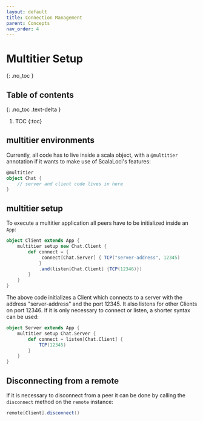 ```yaml
---
layout: default
title: Connection Management
parent: Concepts
nav_order: 4
---
```

# Multitier Setup
{: .no_toc }


## Table of contents
{: .no_toc .text-delta }

1. TOC
{:toc}

## multitier environments
Currently, all code has to live inside a scala object, with a `@multitier` annotation if it wants to make use of ScalaLoci's features:
```scala
@multitier
object Chat {
    // server and client code lives in here
}
```
## multitier setup
To execute a multitier application all peers have to be initialized inside an `App`:
```scala
object Client extends App {
    multitier setup new Chat.Client {
        def connect = {
             connect[Chat.Server] { TCP("server-address", 12345)
            }
            .and(listen[Chat.Client] {TCP(12346)})
        }
    }
}
```
The above code initializes a Client which connects to a server with the address "server-address" and the port 12345. It also listens
for other Clients on port 12346. If it is only necessary to connect or listen, a shorter syntax can be used:
```scala
object Server extends App {
    multitier setup Chat.Server {
        def connect = listen[Chat.Client] {
            TCP(12345)
        }
    }
}
```


## Disconnecting from a remote
If it is necessary to disconnect from a peer it can be done by calling the `disconnect` method on the `remote` instance:
```scala
remote[Client].disconnect()
```
